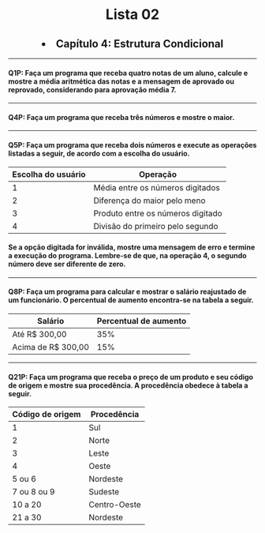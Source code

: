  <h1 align="center"> Lista 02 </h1>
 <h2 align="center"> <li>Capítulo 4: Estrutura Condicional </li></h2>

 ---
<h4> Q1P: Faça um programa que receba quatro notas de um aluno, calcule e mostre a média aritmética das notas e a mensagem de aprovado ou reprovado, considerando para aprovação média 7.</h4>

---
<h4> Q4P: Faça um programa que receba três números e mostre o maior.</h4>

---
<h4> Q5P: Faça um programa que receba dois números e execute as operações listadas a seguir, de acordo com a escolha do usuário.</h4>

| Escolha do usuário  |          Operação                 |
| ------------------- | --------------------------------- |
|           1         | Média entre os números digitados  |
|           2         | Diferença do maior pelo meno      |
|           3         | Produto entre os números digitado |
|           4         | Divisão do primeiro pelo segundo  |

<h4>Se a opção digitada for inválida, mostre uma mensagem de erro e termine a execução do programa.
Lembre-se de que, na operação 4, o segundo número deve ser diferente de zero.</h4>

---
<h4> Q8P: Faça um programa para calcular e mostrar o salário reajustado de um funcionário. O percentual de aumento
encontra-se na tabela a seguir.</h4>

|     Salário         | Percentual de aumento |
| ------------------- | --------------------- |
| Até R$ 300,00       |          35%          |
| Acima de R$ 300,00  |          15%          |

----


<h4> Q21P: Faça um programa que receba o preço de um produto e seu código de origem e mostre sua procedência.
A procedência obedece à tabela a seguir.</h4>

| Código de origem  |  Procedência |
| ----------------- | ------------ |
|       1           |    Sul       |
|       2           |    Norte     |
|       3           |    Leste     |
|       4           |    Oeste     |
|     5 ou 6        |    Nordeste  |
|   7 ou 8 ou 9     |    Sudeste   |
|     10 a 20       | Centro-Oeste |
|     21 a 30       |    Nordeste  |

